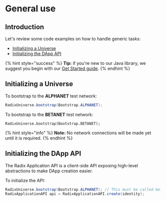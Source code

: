 # General use

## Introduction

Let's review some code examples on how to handle generic tasks:

* [Initializing a Universe](general-use.md#initializing-a-universe)
* [Initializing the DApp API](general-use.md#initializing-the-dapp-api)

{% hint style="success" %}
**Tip:** if you're new to our Java library, we suggest you begin with our [Get Started guide](../../guides/getting-started.md).
{% endhint %}

## Initializing a Universe

To bootstrap to the **ALPHANET** test network:

```java
RadixUniverse.bootstrap(Bootstrap.ALPHANET);
```

To bootstrap to the **BETANET** test network:

```text
RadixUniverse.bootstrap(Bootstrap.BETANET);
```

{% hint style="info" %}
**Note:** No network connections will be made yet until it is required.
{% endhint %}

## Initializing the DApp API

The Radix Application API is a client-side API exposing high-level abstractions to make DApp creation easier.

To initialize the API:

```java
RadixUniverse.bootstrap(Bootstrap.ALPHANET); // This must be called before RadixApplicationAPI.create()
RadixApplicationAPI api = RadixApplicationAPI.create(identity);
```



